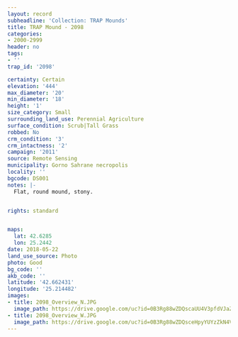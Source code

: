 ```yaml
---
layout: record
subheadline: 'Collection: TRAP Mounds'
title: TRAP Mound - 2098
categories:
- 2000-2999
header: no
tags:
- ''
trap_id: '2098'

certainty: Certain
elevation: '444'
max_diameter: '20'
min_diameter: '18'
height: '1'
size_category: Small
surrounding_land_use: Perennial Agriculture
surface_condition: Scrub|Tall Grass
robbed: No
crm_condition: '3'
crm_intactness: '2'
campaign: '2011'
source: Remote Sensing
municipality: Gorno Sahrane necropolis
locality: ''
bgcode: DS001
notes: |-
  Flat, round mound, stony.


rights: standard


maps:
  lat: 42.6285
  lon: 25.2442
date: 2018-05-22
land_use_source: Photo
photo: Good
bg_code: ''
akb_code: ''
latitude: '42.662431'
longitude: '25.214482'
images:
- title: 2098_Overview_N.JPG
  image_path: https://drive.google.com/uc?id=0B3Rg88wZDQscaUU4V3pfdVJaZjg
- title: 2098_Overview_W.JPG
  image_path: https://drive.google.com/uc?id=0B3Rg88wZDQsceHpyYUYzZkN4VkE
---
```

